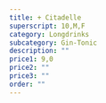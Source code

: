 ```yaml
---
title: + Citadelle
superscript: 10,M,F
category: Longdrinks
subcategory: Gin-Tonic
description: ""
price1: 9,0
price2: ""
price3: ""
order: ""
---
```

